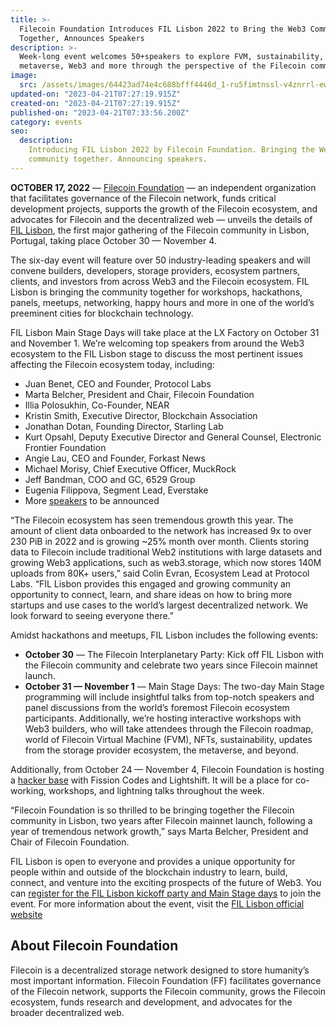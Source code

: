 ```yaml
---
title: >-
  Filecoin Foundation Introduces FIL Lisbon 2022 to Bring the Web3 Community
  Together, Announces Speakers
description: >-
  Week-long event welcomes 50+speakers to explore FVM, sustainability, NFTs, the
  metaverse, Web3 and more through the perspective of the Filecoin community.
image:
  src: /assets/images/64423ad74e4c688bfff4446d_1-ru5fimtnssl-v4znrrl-ew.webp
updated-on: "2023-04-21T07:27:19.915Z"
created-on: "2023-04-21T07:27:19.915Z"
published-on: "2023-04-21T07:33:56.200Z"
category: events
seo:
  description:
    Introducing FIL Lisbon 2022 by Filecoin Foundation. Bringing the Web3
    community together. Announcing speakers.
---
```


**OCTOBER 17, 2022** — [Filecoin Foundation](/) — an independent organization that facilitates governance of the Filecoin network, funds critical development projects, supports the growth of the Filecoin ecosystem, and advocates for Filecoin and the decentralized web — unveils the details of [FIL Lisbon](https://fil-lisbon.io/), the first major gathering of the Filecoin community in Lisbon, Portugal, taking place October 30 — November 4.

The six-day event will feature over 50 industry-leading speakers and will convene builders, developers, storage providers, ecosystem partners, clients, and investors from across Web3 and the Filecoin ecosystem. FIL Lisbon is bringing the community together for workshops, hackathons, panels, meetups, networking, happy hours and more in one of the world’s preeminent cities for blockchain technology.

FIL Lisbon Main Stage Days will take place at the LX Factory on October 31 and November 1. We’re welcoming top speakers from around the Web3 ecosystem to the FIL Lisbon stage to discuss the most pertinent issues affecting the Filecoin ecosystem today, including:

- Juan Benet, CEO and Founder, Protocol Labs
- Marta Belcher, President and Chair, Filecoin Foundation
- Illia Polosukhin, Co-Founder, NEAR
- Kristin Smith, Executive Director, Blockchain Association
- Jonathan Dotan, Founding Director, Starling Lab
- Kurt Opsahl, Deputy Executive Director and General Counsel, Electronic Frontier Foundation
- Angie Lau, CEO and Founder, Forkast News
- Michael Morisy, Chief Executive Officer, MuckRock
- Jeff Bandman, COO and GC, 6529 Group
- Eugenia Filippova, Segment Lead, Everstake
- More [speakers](https://fil-lisbon.io/speakers/) to be announced

“The Filecoin ecosystem has seen tremendous growth this year. The amount of client data onboarded to the network has increased 9x to over 230 PiB in 2022 and is growing ~25% month over month. Clients storing data to Filecoin include traditional Web2 institutions with large datasets and growing Web3 applications, such as web3.storage, which now stores 140M uploads from 80K+ users,” said Colin Evran, Ecosystem Lead at Protocol Labs. “FIL Lisbon provides this engaged and growing community an opportunity to connect, learn, and share ideas on how to bring more startups and use cases to the world’s largest decentralized network. We look forward to seeing everyone there.”

Amidst hackathons and meetups, FIL Lisbon includes the following events:

- **October 30** — The Filecoin Interplanetary Party: Kick off FIL Lisbon with the Filecoin community and celebrate two years since Filecoin mainnet launch.
- **October 31 — November 1** — Main Stage Days: The two-day Main Stage programming will include insightful talks from top-notch speakers and panel discussions from the world’s foremost Filecoin ecosystem participants. Additionally, we’re hosting interactive workshops with Web3 builders, who will take attendees through the Filecoin roadmap, world of Filecoin Virtual Machine (FVM), NFTs, sustainability, updates from the storage provider ecosystem, the metaverse, and beyond.

Additionally, from October 24 — November 4, Filecoin Foundation is hosting a [hacker base](https://hackerbase.eventbrite.com/) with Fission Codes and Lightshift. It will be a place for co-working, workshops, and lightning talks throughout the week.

“Filecoin Foundation is so thrilled to be bringing together the Filecoin community in Lisbon, two years after Filecoin mainnet launch, following a year of tremendous network growth,” says Marta Belcher, President and Chair of Filecoin Foundation.

FIL Lisbon is open to everyone and provides a unique opportunity for people within and outside of the blockchain industry to learn, build, connect, and venture into the exciting prospects of the future of Web3. You can [register for the FIL Lisbon kickoff party and Main Stage days](https://fil-lisbon.io/register-now/) to join the event. For more information about the event, visit the [FIL Lisbon official website](https://fil-lisbon.io/)

## About Filecoin Foundation

Filecoin is a decentralized storage network designed to store humanity’s most important information. Filecoin Foundation (FF) facilitates governance of the Filecoin network, supports the Filecoin community, grows the Filecoin ecosystem, funds research and development, and advocates for the broader decentralized web.
